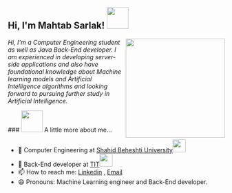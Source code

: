 <h2> Hi, I'm Mahtab Sarlak! <img src="https://media.giphy.com/media/mGcNjsfWAjY5AEZNw6/giphy.gif" width="50"></h2>
<img align='right' src="https://media.giphy.com/media/f6hnhHkks8bk4jwjh3/giphy.gif" width="230">
<p><em> Hi, I'm a Computer Engineering student as well as Java Back-End developer. I am experienced in developing server-side applications and also have foundational knowledge about Machine learning models and Artificial Intelligence algorithms and looking forward to pursuing further study in Artificial Intelligence.</em></p>
### <img src="https://media.giphy.com/media/VgCDAzcKvsR6OM0uWg/giphy.gif" width="50"> A little more about me...  

- 🌱 Computer Engineering at <a href="http://en.sbu.ac.ir/SitePages/Home.aspx">Shahid Beheshti University</a><img src="https://media.giphy.com/media/fYSnHlufseco8Fh93Z/giphy.gif" width="30">
- 🔭 Back-End developer at <a href="https://tourismit.ir">TIT</a><img src="https://media.giphy.com/media/WUlplcMpOCEmTGBtBW/giphy.gif" width="30">
- 📫 How to reach me: [Linkedin](https://www.linkedin.com/feed/) , [Email](mailto:sarlak3@gmail.com)
- 😄 Pronouns: Machine Learning engineer and Back-End developer.
